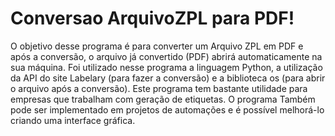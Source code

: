 # Conversao ArquivoZPL para PDF!
O objetivo desse programa é para converter um Arquivo ZPL em PDF e após a conversão, o arquivo já convertido (PDF) abrirá automaticamente na sua máquina.
Foi utilizado nesse programa a linguagem Python, a utilização da API do site Labelary (para fazer a conversão) e a biblioteca os (para abrir o arquivo após a conversão).
Este programa tem bastante utilidade para empresas que trabalham com geração de etiquetas. O programa Também pode ser implementado em projetos de automações e é possível melhorá-lo criando uma interface gráfica.
